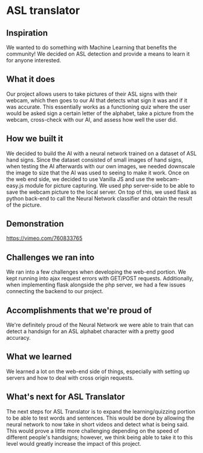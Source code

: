 # ASL translator

## Inspiration
We wanted to do something with Machine Learning that benefits the community! We decided on ASL detection and provide a means to learn it for anyone interested.

## What it does
Our project allows users to take pictures of their ASL signs with their webcam, which then goes to our AI that detects what sign it was and if it was accurate. This essentially works as a functioning quiz where the user would be asked sign a certain letter of the alphabet, take a picture from the webcam, cross-check with our AI, and assess how well the user did.

## How we built it
We decided to build the AI with a neural network trained on a dataset of ASL hand signs. Since the dataset consisted of small images of hand signs, when testing the AI afterwards with our own images, we needed downscale the image to size that the AI was used to seeing to make it work. Once on the web end side, we decided to use Vanilla JS and use the webcam-easy.js module for picture capturing. We used php server-side to be able to save the webcam picture to the local server. On top of this, we used flask as python back-end to call the Neural Network classifier and obtain the result of the picture.

## Demonstration
https://vimeo.com/760833765

## Challenges we ran into
We ran into a few challenges when developing the web-end portion. We kept running into ajax request errors with GET/POST requests. Additionally, when implementing flask alongside the php server, we had a few issues connecting the backend to our project.

## Accomplishments that we're proud of
We're definitely proud of the Neural Network we were able to train that can detect a handsign for an ASL alphabet character with a pretty good accuracy.

## What we learned
We learned a lot on the web-end side of things, especially with setting up servers and how to deal with cross origin requests.

## What's next for ASL Translator
The next steps for ASL Translator is to expand the learning/quizzing portion to be able to test words and sentences. This would be done by allowing the neural network to now take in short videos and detect what is being said. This would prove a little more challenging depending on the speed of different people's handsigns; however, we think being able to take it to this level would greatly increase the impact of this project.
